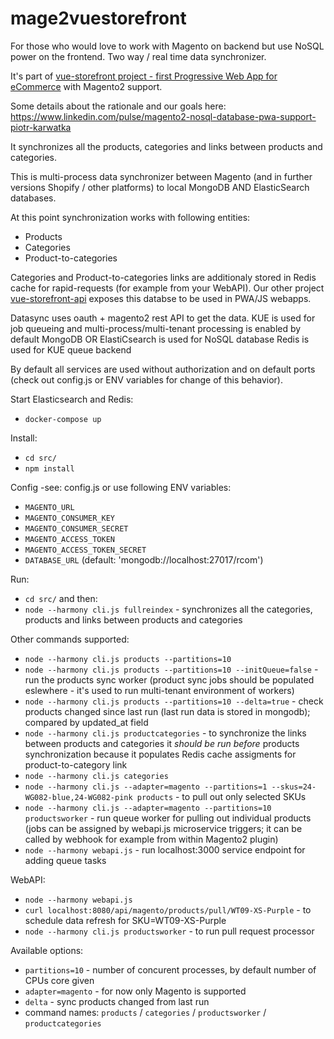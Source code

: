 # mage2vuestorefront
For those who would love to work with Magento on backend but use NoSQL power on the frontend. Two way / real time data synchronizer.

It's part of [vue-storefront project - first Progressive Web App for eCommerce](https://github.com/DivanteLtd/vue-storefront) with Magento2 support.

Some details about the rationale and our goals here: https://www.linkedin.com/pulse/magento2-nosql-database-pwa-support-piotr-karwatka

It synchronizes all the products, categories and links between products and categories.

This is multi-process data synchronizer between Magento (and in further versions Shopify / other platforms) to local MongoDB AND ElasticSearch databases.

At this point synchronization works with following entities:
- Products
- Categories
- Product-to-categories

Categories and Product-to-categories links are additionaly stored in Redis cache for rapid-requests (for example from your WebAPI). Our other project [vue-storefront-api](https://github.com/DivanteLtd/vue-storefront-api) exposes this databse to be used in PWA/JS webapps.

Datasync uses oauth + magento2 rest API to get the data.
KUE is used for job queueing and multi-process/multi-tenant processing is enabled by default
MongoDB OR ElastiCsearch is used for NoSQL database
Redis is used for KUE queue backend

By default all services are used without authorization and on default ports (check out config.js or ENV variables for change of this behavior). 

Start Elasticsearch and Redis:
- `docker-compose up`

Install:
- `cd src/`
- `npm install`

Config -see: config.js or use following ENV variables: 
- `MAGENTO_URL`
- `MAGENTO_CONSUMER_KEY`
- `MAGENTO_CONSUMER_SECRET`
- `MAGENTO_ACCESS_TOKEN`
- `MAGENTO_ACCESS_TOKEN_SECRET`
- `DATABASE_URL` (default: 'mongodb://localhost:27017/rcom')


Run:
- `cd src/` and then:
- `node --harmony cli.js fullreindex` - synchronizes all the categories, products and links between products and categories

Other commands supported:
- `node --harmony cli.js products --partitions=10`
- `node --harmony cli.js products --partitions=10 --initQueue=false` - run the products sync worker (product sync jobs should be populated eslewhere - it's used to run multi-tenant environment of workers)
- `node --harmony cli.js products --partitions=10 --delta=true` - check products changed since last run (last run data is stored in mongodb); compared by updated_at field
- `node --harmony cli.js productcategories` - to synchronize the links between products and categories it *should be run before* products synchronization because it populates Redis cache assigments for product-to-category link
- `node --harmony cli.js categories`
- `node --harmony cli.js --adapter=magento --partitions=1 --skus=24-WG082-blue,24-WG082-pink products`  - to pull out only selected SKUs
- `node --harmony cli.js --adapter=magento --partitions=10 productsworker`  - run queue worker for pulling out individual products (jobs can be assigned by webapi.js microservice triggers; it can be called by webhook for example from within Magento2 plugin)
- `node --harmony webapi.js` - run localhost:3000 service endpoint for adding queue tasks

WebAPI:
- `node --harmony webapi.js`
- `curl localhost:8080/api/magento/products/pull/WT09-XS-Purple` - to schedule data refresh for SKU=WT09-XS-Purple
- `node --harmony cli.js productsworker` - to run pull request processor 

Available options:
- `partitions=10` - number of concurent processes, by default number of CPUs core given
- `adapter=magento` - for now only Magento is supported
- `delta` - sync products changed from last run
- command names: `products` / `categories` / `productsworker` / `productcategories`


